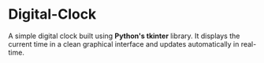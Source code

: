 # Digital-Clock
A simple digital clock built using **Python's tkinter** library. It displays the current time in a clean graphical interface and updates automatically in real-time. 
